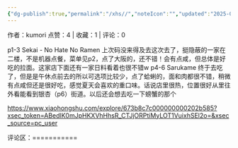 ```yaml
---
{"dg-publish":true,"permalink":"/xhs//","noteIcon":"","updated":"2025-03-17T22:53:58.445+08:00"}
---
```


作者：kumori
点赞：4   |   收藏：1   |   评论：0

p1-3 Sekai - No Hate No Ramen
上次码没来得及去这次去了，挺隐蔽的一家在二楼，不是机器点餐，菜单见p2，点了大阪的，还不错！会有点咸，但总体是好吃的拉面。这家店下面还有一家日料看着也很不错w
p4-6 Sarukame
终于去吃了，但是是午休点前去的所以可选项比较少，点了蛤蜊的，面和肉都很不错，稍微有点咸但还是很好吃，感觉夏天会喜欢的重口味。话说店里很热，位置很好从里往外看能看到银杏（p6）街道。以后还会想去吃一下螃蟹的那个

https://www.xiaohongshu.com/explore/673b8c7c000000000202b585?xsec_token=ABedlK0mJpHKXVhHhsR_CTJjORPtiMyLOT1VuixhSEl2o=&xsec_source=pc_user

评论区：===========

